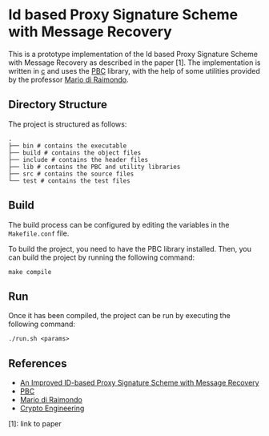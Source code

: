 # Id based Proxy Signature Scheme with Message Recovery

This is a prototype implementation of the Id based Proxy Signature Scheme with Message Recovery as described in the paper [1].
The implementation is written in [c](<https://en.wikipedia.org/wiki/C_(programming_language)>) and uses the [PBC](https://crypto.stanford.edu/pbc/) library, with the help of some utilities provided by the professor [Mario di Raimondo](https://diraimondo.dmi.unict.it/).

## Directory Structure

The project is structured as follows:

```shell
.
├── bin # contains the executable
├── build # contains the object files
├── include # contains the header files
├── lib # contains the PBC and utility libraries
├── src # contains the source files
└── test # contains the test files
```

## Build

The build process can be configured by editing the variables in the `Makefile.conf` file.

To build the project, you need to have the PBC library installed.
Then, you can build the project by running the following command:

```shell
make compile
```

## Run

Once it has been compiled, the project can be run by executing the following command:

```shell
./run.sh <params>
```

## References

- [An Improved ID-based Proxy Signature Scheme with Message Recovery](https://www.researchgate.net/publication/283648628_An_Improved_ID-based_Proxy_Signature_Scheme_with_Message_Recovery)
- [PBC](https://crypto.stanford.edu/pbc/)
- [Mario di Raimondo](https://diraimondo.dmi.unict.it/)
- [Crypto Engineering](https://diraimondo.dmi.unict.it/teaching/crypto/)

[1]: link to paper
